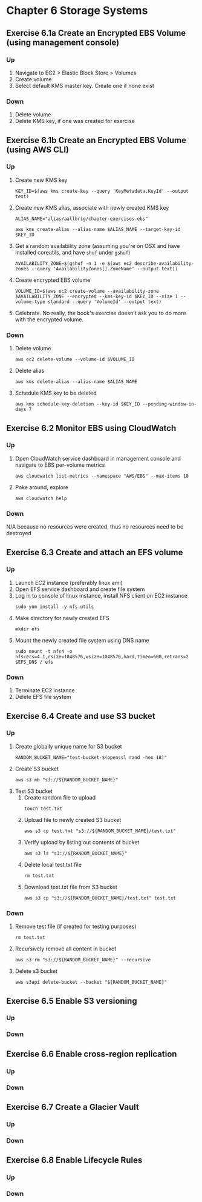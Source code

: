 # Chapter 6 Storage Systems

## Exercise 6.1a Create an Encrypted EBS Volume (using management console)
### Up
1. Navigate to EC2 > Elastic Block Store > Volumes
1. Create volume
1. Select default KMS master key. Create one if none exist

### Down
1. Delete volume
1. Delete KMS key, if one was created for exercise

## Exercise 6.1b Create an Encrypted EBS Volume (using AWS CLI)
### Up
1. Create new KMS key
    ```
    KEY_ID=$(aws kms create-key --query 'KeyMetadata.KeyId' --output text)
    ```
1. Create new KMS alias, associate with newly created KMS key
    ```
    ALIAS_NAME="alias/aallbrig/chapter-exercises-ebs"

    aws kms create-alias --alias-name $ALIAS_NAME --target-key-id $KEY_ID
    ```
1. Get a random availability zone (assuming you're on OSX and have installed coreutils, and have `shuf` under `gshuf`)
    ```
    AVAILABILITY_ZONE=$(gshuf -n 1 -e $(aws ec2 describe-availability-zones --query 'AvailabilityZones[].ZoneName' --output text))
    ```
1. Create encrypted EBS volume
    ```
    VOLUME_ID=$(aws ec2 create-volume --availability-zone $AVAILABILITY_ZONE --encrypted --kms-key-id $KEY_ID --size 1 --volume-type standard --query 'VolumeId' --output text)
    ```
1. Celebrate. No really, the book's exercise doesn't ask you to do more with the encrypted volume.

### Down
1. Delete volume
    ```
    aws ec2 delete-volume --volume-id $VOLUME_ID
    ```
1. Delete alias
    ```
    aws kms delete-alias --alias-name $ALIAS_NAME
    ```
1. Schedule KMS key to be deleted
    ```
    aws kms schedule-key-deletion --key-id $KEY_ID --pending-window-in-days 7
    ```

## Exercise 6.2 Monitor EBS using CloudWatch
### Up
1. Open CloudWatch service dashboard in management console and navigate to EBS per-volume metrics
    ```
    aws cloudwatch list-metrics --namespace "AWS/EBS" --max-items 10
    ```
1. Poke around, explore
    ```
    aws cloudwatch help
    ```

### Down
N/A because no resources were created, thus no resources need to be destroyed

## Exercise 6.3 Create and attach an EFS volume
### Up
1. Launch EC2 instance (preferably linux ami)
1. Open EFS service dashboard and create file system
1. Log in to console of linux instance, install NFS client on EC2 instance
    ```
    sudo yum install -y nfs-utils
    ```
1. Make directory for newly created EFS
    ```
    mkdir efs
    ```
1. Mount the newly created file system using DNS name
    ```
    sudo mount -t nfs4 -o nfscers=4.1,rsize=1048576,wsize=1048576,hard,timeo=600,retrans=2 $EFS_DNS / efs
    ```

### Down
1. Terminate EC2 instance
1. Delete EFS file system

## Exercise 6.4 Create and use S3 bucket
### Up
1. Create globally unique name for S3 bucket
    ```
    RANDOM_BUCKET_NAME="test-bucket-$(openssl rand -hex 18)"
    ```
1. Create S3 bucket
    ```
    aws s3 mb "s3://${RANDOM_BUCKET_NAME}"
    ```
1. Test S3 bucket
    1. Create random file to upload
        ```
        touch test.txt
        ```
    1. Upload file to newly created S3 bucket
        ```
        aws s3 cp test.txt "s3://${RANDOM_BUCKET_NAME}/test.txt"
        ```
    1. Verify upload by listing out contents of bucket
        ```
        aws s3 ls "s3://${RANDOM_BUCKET_NAME}"
        ```
    1. Delete local test.txt file
        ```
        rm test.txt
        ```
    1. Download text.txt file from S3 bucket
        ```
        aws s3 cp "s3://${RANDOM_BUCKET_NAME}/test.txt" test.txt
        ```

### Down
1. Remove test file (if created for testing purposes)
    ```
    rm test.txt
    ```
1. Recursively remove all content in bucket
    ```
    aws s3 rm "s3://${RANDOM_BUCKET_NAME}" --recursive
    ```
1. Delete s3 bucket
    ```
    aws s3api delete-bucket --bucket "${RANDOM_BUCKET_NAME}"
    ```

## Exercise 6.5 Enable S3 versioning
### Up

### Down

## Exercise 6.6 Enable cross-region replication
### Up

### Down

## Exercise 6.7 Create a Glacier Vault
### Up

### Down

## Exercise 6.8 Enable Lifecycle Rules
### Up

### Down

